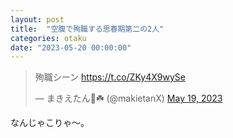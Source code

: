 ```yaml
---
layout: post
title:  "空腹で殉職する思春期第二の2人"
categories: otaku
date: "2023-05-20 00:00:00"
---
```


<blockquote class="twitter-tweet tw-align-center"><p lang="ja" dir="ltr">殉職シーン <a href="https://t.co/ZKy4X9wySe">https://t.co/ZKy4X9wySe</a></p>&mdash; まきえたん🥦☘️ (@makietanX) <a href="https://twitter.com/makietanX/status/1659545883917291520?ref_src=twsrc%5Etfw">May 19, 2023</a></blockquote> <script async src="https://platform.twitter.com/widgets.js" charset="utf-8"></script>

なんじゃこりゃ～。
